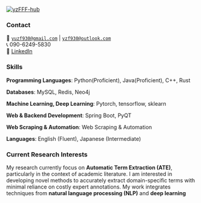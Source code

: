 [![yzFFF-hub](https://img.shields.io/badge/yzFFF-blue?logo=github)](https://github.com//yzFFF-hub)

### Contact
📧 <code>yuzf930@gmail.com</code> | <code>yzf930@outlook.com</code> \
📞 090-6249-5830 \
🔗 [LinkedIn](#)

[//]: # (#### Education  )

[//]: # (**XX University**, Master of XX &#40;XX – XX&#41;  )

[//]: # (• GPA: XX/XX  )

[//]: # ()
[//]: # (**XX University**, Exchange student <br>  )

[//]: # (• As a XX, represented my college as an outstanding student for a XX exchange program.  )

[//]: # ()
[//]: # (**XX University**, Honours Bachelor of XX &#40;XX – XX&#41;  )

[//]: # (• GPA: XX/XX &#40;top XX%&#41;  )
[//]: # (### Education)

[//]: # ()
[//]: # (## The University of Tokyo &#40;UTokyo&#41;)

[//]: # (📅 **March 2027 &#40;Expected&#41;**  )

[//]: # (🎓 **M.S. in Information Science and Technology**  )

[//]: # (🏫 Graduate School of Information Science and Technology  )

[//]: # (💻 Department of Computer Science)

[//]: # ()
[//]: # (## Beijing University of Posts and Telecommunications &#40;BUPT&#41;)

[//]: # (📅 **June 2024**  )

[//]: # (🎓 **B.E. in Engineering**  )

[//]: # (🏫 School of Artificial Intelligence  )

[//]: # (🤖 Intelligence Science and Technology)

### Skills

**Programming Languages**: Python(Proficient), Java(Proficient), C++, Rust

**Databases**: MySQL, Redis, Neo4j

**Machine Learning, Deep Learning**: Pytorch, tensorflow, sklearn

**Web & Backend Development**: Spring Boot, PyQT

**Web Scraping & Automation**: Web Scraping & Automation

**Languages**: English (Fluent), Japanese (Intermediate)

### Current Research Interests  
My research currently focus on **Automatic Term Extraction (ATE)**, particularly in the context of academic literature. I am interested in developing novel methods to accurately extract domain-specific terms with minimal reliance on costly expert annotations. My work integrates techniques from **natural language processing (NLP)** and **deep learning**